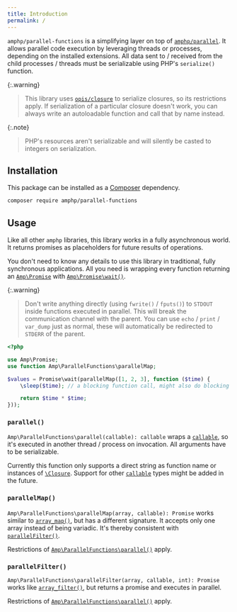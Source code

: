 ```yaml
---
title: Introduction
permalink: /
---
```

`amphp/parallel-functions` is a simplifying layer on top of [`amphp/parallel`](https://github.com/amphp/parallel).
It allows parallel code execution by leveraging threads or processes, depending on the installed extensions.
All data sent to / received from the child processes / threads must be serializable using PHP's `serialize()` function.

{:.warning}
> This library uses [`opis/closure`](https://github.com/opis/closure) to serialize closures, so its restrictions apply.
> If serialization of a particular closure doesn't work, you can always write an autoloadable function and call that by name instead.

{:.note}
> PHP's resources aren't serializable and will silently be casted to integers on serialization.

## Installation

This package can be installed as a [Composer](https://getcomposer.org/) dependency.

```bash
composer require amphp/parallel-functions
```

## Usage

Like all other `amphp` libraries, this library works in a fully asynchronous world.
It returns promises as placeholders for future results of operations.

You don't need to know any details to use this library in traditional, fully synchronous applications.
All you need is wrapping every function returning an [`Amp\Promise`](https://amphp.org/amp/promises/) with [`Amp\Promise\wait()`](https://amphp.org/amp/promises/miscellaneous#wait).

{:.warning}
> Don't write anything directly (using `fwrite()` / `fputs()`) to `STDOUT` inside functions executed in parallel.
> This will break the communication channel with the parent.
> You can use `echo` / `print` / `var_dump` just as normal, these will automatically be redirected to `STDERR` of the parent.

```php
<?php

use Amp\Promise;
use function Amp\ParallelFunctions\parallelMap;

$values = Promise\wait(parallelMap([1, 2, 3], function ($time) {
    \sleep($time); // a blocking function call, might also do blocking I/O here

    return $time * $time;
}));
```

### `parallel()`

`Amp\ParallelFunctions\parallel(callable): callable` wraps a [`callable`](https://secure.php.net/callable), so it's executed in another thread / process on invocation.
All arguments have to be serializable.

Currently this function only supports a direct string as function name or instances of [`\Closure`](https://secure.php.net/Closure).
Support for other [`callable`](https://secure.php.net/callable) types might be added in the future.

### `parallelMap()`

`Amp\ParallelFunctions\parallelMap(array, callable): Promise` works similar to [`array_map()`](https://secure.php.net/array_map), but has a different signature.
It accepts only one array instead of being variadic.
It's thereby consistent with [`parallelFilter()`](#parallelfilter).

Restrictions of [`Amp\ParallelFunctions\parallel()`](#parallel) apply.

### `parallelFilter()`

`Amp\ParallelFunctions\parallelFilter(array, callable, int): Promise` works like [`array_filter()`](https://secure.php.net/array_filter), but returns a promise and executes in parallel.

Restrictions of [`Amp\ParallelFunctions\parallel()`](#parallel) apply.
